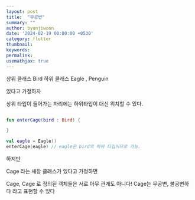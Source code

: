 ```yaml
---
layout: post
title:  "무공변"
summary: ""
author: byunjiwoon
date: '2024-02-19 00:00:00 +0530'
category: flutter
thumbnail: 
keywords: 
permalink: 
usemathjax: true 
---
```




상위 클래스 Bird
하위 클래스 Eagle , Penguin

있다고 가정하자

상위 타입이 들어가는 자리에는 하위타입이 대신 위치할 수 있다.


```kotlin

fun enterCage(bird : Bird) {

}

val eagle = Eagle()
enterCage(eagle) // eagle은 bird의 하위 타입이므로 가능.


```

하지만

Cage 라는 새장 클래스가 있다고 가정하면

Cage<Bird>, Cage<Eagle> 로 정의된 객체들은 서로 아무 관계도 아니다!
Cage는 무공변, 불공변하다 라고 표현할 수 있다





